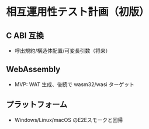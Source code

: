 # 相互運用性テスト計画（初版）

## C ABI 互換
- 呼出規約/構造体配置/可変長引数（将来）

## WebAssembly
- MVP: WAT 生成、後続で wasm32/wasi ターゲット

## プラットフォーム
- Windows/Linux/macOS のE2Eスモークと回帰
